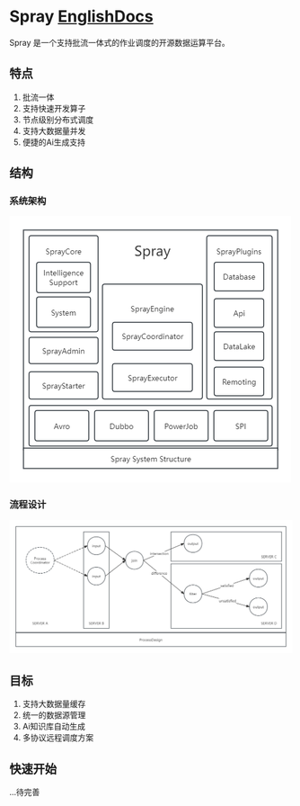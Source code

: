 # Spray [EnglishDocs](Readme.md)
Spray 是一个支持批流一体式的作业调度的开源数据运算平台。
## 特点
1. 批流一体
2. 支持快速开发算子
3. 节点级别分布式调度
4. 支持大数据量并发
5. 便捷的Ai生成支持
## 结构
### 系统架构
![SpraySystemStructure.png](images%2FSpraySystemStructure.png)
### 流程设计
![SprayProcessDesign.png](images%2FSprayProcessDesign.png)
## 目标
1. 支持大数据量缓存
2. 统一的数据源管理
3. Ai知识库自动生成
4. 多协议远程调度方案
## 快速开始
...待完善
